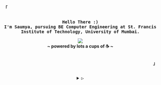 <p align="left"><strong><samp>「</samp></strong></p>
<p align="center">
  <samp><br>
    <b>
      Hello There :)
      <br>
      I'm Saumya, pursuing BE Computer Engineering at St. Francis Institute of Technology, University of Mumbai.
    </b>
    <br>
    <p align="center">
    <img
    src="https://readme-typing-svg.herokuapp.com?font=Fira+Code&weight=150&size=14&pause=1000&color=924155&background=FFFFFF00&center=true&vCenter=true&random=false&width=435&lines=I'm+interested+in+Data+Science%2C+Web+Development+%26+AWS."
      </p>
      <br>
      <b>
        ~ powered by lots a cups of ☕️ ~
      </b>
      <br>
  </samp>
  <br>
</p>
<p align="right"><strong><samp>」</samp></strong></p>

<br>

<details align="center">
  <summary><samp>&#9655;</samp></summary>
  <h2></h2><br>

  <!-- Contact Me -->
  <p align="center">
    <samp>
      [<a href="https://www.linkedin.com/in/ssaumz/" target="_blank">linkedin</a>]
      [<a href="mailto:saumya.poojarii7@gmail.com" target="_blank">e-mail</a>]
    </samp>
  </p><br>
